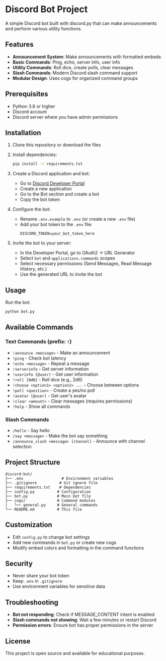 # Discord Bot Project

A simple Discord bot built with discord.py that can make announcements and perform various utility functions.

## Features

- **Announcement System**: Make announcements with formatted embeds
- **Basic Commands**: Ping, echo, server info, user info
- **Utility Commands**: Roll dice, create polls, clear messages
- **Slash Commands**: Modern Discord slash command support
- **Modular Design**: Uses cogs for organized command groups

## Prerequisites

- Python 3.8 or higher
- Discord account
- Discord server where you have admin permissions

## Installation

1. Clone this repository or download the files
2. Install dependencies:
   ```bash
   pip install -r requirements.txt
   ```
3. Create a Discord application and bot:

   - Go to [Discord Developer Portal](https://discord.com/developers/applications)
   - Create a new application
   - Go to the Bot section and create a bot
   - Copy the bot token

4. Configure the bot:

   - Rename `.env.example` to `.env` (or create a new `.env` file)
   - Add your bot token to the `.env` file:
     ```
     DISCORD_TOKEN=your_bot_token_here
     ```

5. Invite the bot to your server:
   - In the Developer Portal, go to OAuth2 → URL Generator
   - Select `bot` and `applications.commands` scopes
   - Select necessary permissions (Send Messages, Read Message History, etc.)
   - Use the generated URL to invite the bot

## Usage

Run the bot:

```bash
python bot.py
```

## Available Commands

### Text Commands (prefix: `!`)

- `!announce <message>` - Make an announcement
- `!ping` - Check bot latency
- `!echo <message>` - Repeat a message
- `!serverinfo` - Get server information
- `!userinfo [@user]` - Get user information
- `!roll [NdN]` - Roll dice (e.g., 2d6)
- `!choose <option1> <option2> ...` - Choose between options
- `!poll <question>` - Create a yes/no poll
- `!avatar [@user]` - Get user's avatar
- `!clear <amount>` - Clear messages (requires permissions)
- `!help` - Show all commands

### Slash Commands

- `/hello` - Say hello
- `/say <message>` - Make the bot say something
- `/announce_slash <message> [channel]` - Announce with channel selection

## Project Structure

```
discord-bot/
├── .env                 # Environment variables
├── .gitignore          # Git ignore file
├── requirements.txt    # Dependencies
├── config.py          # Configuration
├── bot.py             # Main bot file
├── cogs/              # Command modules
│   └── general.py     # General commands
└── README.md          # This file
```

## Customization

- Edit `config.py` to change bot settings
- Add new commands in `bot.py` or create new cogs
- Modify embed colors and formatting in the command functions

## Security

- Never share your bot token
- Keep `.env` in `.gitignore`
- Use environment variables for sensitive data

## Troubleshooting

- **Bot not responding**: Check if MESSAGE_CONTENT intent is enabled
- **Slash commands not showing**: Wait a few minutes or restart Discord
- **Permission errors**: Ensure bot has proper permissions in the server

## License

This project is open source and available for educational purposes.
